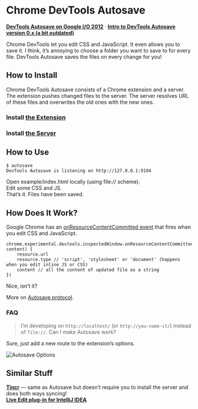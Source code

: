 # Chrome DevTools Autosave

**[DevTools Autosave on Google I/O 2012](http://www.youtube.com/watch?v=3pxf3Ju2row&hd=1&t=18m24s)** · **[Intro to DevTools Autosave version 0.x (a bit outdated)](http://addyosmani.com/blog/autosave-changes-chrome-dev-tools/)**

Chrome DevTools let you edit CSS and JavaScript. It even allows you to save it. I think, it’s annoying to choose a folder you want to save to for every file. DevTools Autosave saves the files on every change for you!

## How to Install

Chrome DevTools Autosave consists of a Chrome extension and a server. The extension pushes changed files to the server. The server resolves URL of these files and overwrites the old ones with the new ones.

### Install [the Extension](https://chrome.google.com/webstore/detail/mlejngncgiocofkcbnnpaieapabmanfl)

### Install [the Server](https://github.com/NV/chrome-devtools-autosave-server/blob/master/README.mdown)

## How to Use

    $ autosave
    DevTools Autosave is listening on http://127.0.0.1:9104

Open example/index.html locally (using file:// scheme).  
Edit some CSS and JS.  
That’s it. Files have been saved.

## How Does It Work?

Google Chrome has an [onResourceContentCommitted event](http://code.google.com/chrome/extensions/dev/experimental.devtools.inspectedWindow.html#event-onResourceContentCommitted) that fires when you edit CSS and JavaScript.

    chrome.experimental.devtools.inspectedWindow.onResourceContentCommitted.addListener(function(resource, content) {
        resource.url
        resource.type // 'script', 'stylesheet' or 'document' (happens when you edit inline JS or CSS)
        content // all the content of updated file as a string
    })

Nice, isn’t it?

More on [Autosave protocol](https://github.com/NV/chrome-devtools-autosave/wiki/Protocol).

### FAQ

> I’m developing on `http://localhost/` (or `http://you-name-it/`) instead of `file://`. Can I make Autosave work?

Sure, just add a new route to the extension’s options.

![Autosave Options](https://lh6.googleusercontent.com/DA5oo80MQuRWLSim_0WmJfoMf060ZtkC1ITt4-cnesq3lMKO00bdL6yG1xUN548f82WeRn8WHw=s640-h400-e365)

## Similar Stuff

**[Tincr](http://tin.cr/)** — same as Autosave but doesn’t require you to install the server and does both ways syncing!  
**[Live Edit plug-in for IntelliJ IDEA](http://plugins.intellij.net/plugin/?idea&id=7007)**
